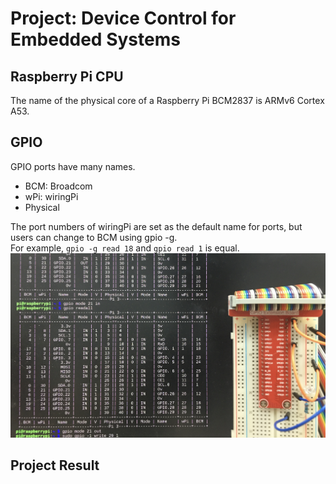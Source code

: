 # Project: Device Control for Embedded Systems
## Raspberry Pi CPU
The name of the physical core of a Raspberry Pi BCM2837 is ARMv6 Cortex A53.  

## GPIO
GPIO ports have many names.
- BCM: Broadcom
- wPi: wiringPi
- Physical

The port numbers of wiringPi are set as the default name for ports, but users can change to BCM using gpio -g.  
For example, `gpio -g read 18` and `gpio read 1` is equal.
![gpio-readall](gpio-readall.jpg)

## Project Result
